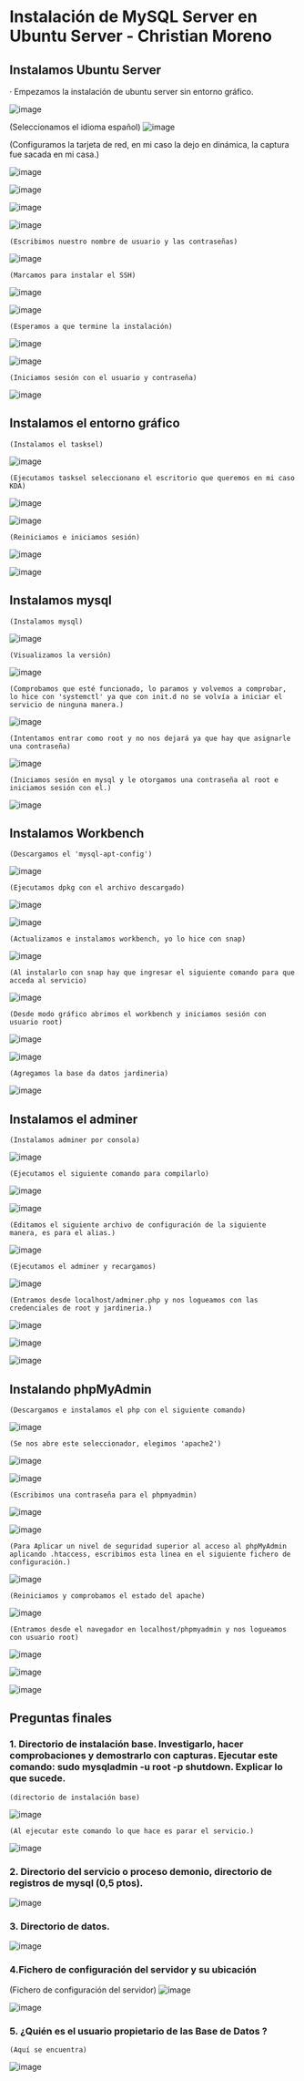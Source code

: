 # Instalación de MySQL Server en Ubuntu Server - Christian Moreno #

## Instalamos Ubuntu Server ##

· Empezamos la instalación de ubuntu server sin entorno gráfico.

![image](https://github.com/christianjmx/ADE_christian/blob/main/Recuperaci%C3%B3n%20UD1/IMG/1.png)

  (Seleccionamos el idioma español)
![image](https://github.com/christianjmx/ADE_christian/blob/main/Recuperaci%C3%B3n%20UD1/IMG/2.png)

  (Configuramos la tarjeta de red, en mi caso la dejo en dinámica, la captura fue sacada en mi casa.)
  
![image](https://github.com/christianjmx/ADE_christian/blob/main/Recuperaci%C3%B3n%20UD1/IMG/3.png)

![image](https://github.com/christianjmx/ADE_christian/blob/main/Recuperaci%C3%B3n%20UD1/IMG/4.png)

![image](https://github.com/christianjmx/ADE_christian/blob/main/Recuperaci%C3%B3n%20UD1/IMG/5.png)

![image](https://github.com/christianjmx/ADE_christian/blob/main/Recuperaci%C3%B3n%20UD1/IMG/6.png)

    (Escribimos nuestro nombre de usuario y las contraseñas)
![image](https://github.com/christianjmx/ADE_christian/blob/main/Recuperaci%C3%B3n%20UD1/IMG/7.png)
  
    (Marcamos para instalar el SSH)
![image](https://github.com/christianjmx/ADE_christian/blob/main/Recuperaci%C3%B3n%20UD1/IMG/8.png)

![image](https://github.com/christianjmx/ADE_christian/blob/main/Recuperaci%C3%B3n%20UD1/IMG/9.png)

    (Esperamos a que termine la instalación) 
![image](https://github.com/christianjmx/ADE_christian/blob/main/Recuperaci%C3%B3n%20UD1/IMG/10.png)

![image](https://github.com/christianjmx/ADE_christian/blob/main/Recuperaci%C3%B3n%20UD1/IMG/11.png)

    
    (Iniciamos sesión con el usuario y contraseña)
![image](https://github.com/christianjmx/ADE_christian/blob/main/Recuperaci%C3%B3n%20UD1/IMG/12.png)


## Instalamos el entorno gráfico ##

    (Instalamos el tasksel)
![image](https://github.com/christianjmx/ADE_christian/blob/main/Recuperaci%C3%B3n%20UD1/IMG/13.png)

    (Ejecutamos tasksel seleccionano el escritorio que queremos en mi caso KDA)    
![image](https://github.com/christianjmx/ADE_christian/blob/main/Recuperaci%C3%B3n%20UD1/IMG/14.png)
 
![image](https://github.com/christianjmx/ADE_christian/blob/main/Recuperaci%C3%B3n%20UD1/IMG/15.png)

    (Reiniciamos e iniciamos sesión)
![image](https://github.com/christianjmx/ADE_christian/blob/main/Recuperaci%C3%B3n%20UD1/IMG/16.png)

![image](https://github.com/christianjmx/ADE_christian/blob/main/Recuperaci%C3%B3n%20UD1/IMG/17.png)

## Instalamos mysql ##

    (Instalamos mysql)
![image](https://github.com/christianjmx/ADE_christian/blob/main/Recuperaci%C3%B3n%20UD1/IMG/18.png)

    (Visualizamos la versión)
![image](https://github.com/christianjmx/ADE_christian/blob/main/Recuperaci%C3%B3n%20UD1/IMG/19.png)

    (Comprobamos que esté funcionado, lo paramos y volvemos a comprobar, lo hice con 'systemctl' ya que con init.d no se volvía a iniciar el servicio de ninguna manera.)
![image](https://github.com/christianjmx/ADE_christian/blob/main/Recuperaci%C3%B3n%20UD1/IMG/20.png)

    (Intentamos entrar como root y no nos dejará ya que hay que asignarle una contraseña)
![image](https://github.com/christianjmx/ADE_christian/blob/main/Recuperaci%C3%B3n%20UD1/IMG/21.png)

    (Iniciamos sesión en mysql y le otorgamos una contraseña al root e iniciamos sesión con el.)
![image](https://github.com/christianjmx/ADE_christian/blob/main/Recuperaci%C3%B3n%20UD1/IMG/22.png)

## Instalamos Workbench ##

    (Descargamos el 'mysql-apt-config')
![image](https://github.com/christianjmx/ADE_christian/blob/main/Recuperaci%C3%B3n%20UD1/IMG/23.png)

    (Ejecutamos dpkg con el archivo descargado)
![image](https://github.com/christianjmx/ADE_christian/blob/main/Recuperaci%C3%B3n%20UD1/IMG/24.png)

![image](https://github.com/christianjmx/ADE_christian/blob/main/Recuperaci%C3%B3n%20UD1/IMG/25.png)

    (Actualizamos e instalamos workbench, yo lo hice con snap)
![image](https://github.com/christianjmx/ADE_christian/blob/main/Recuperaci%C3%B3n%20UD1/IMG/26.png)

    (Al instalarlo con snap hay que ingresar el siguiente comando para que acceda al servicio)
![image](https://github.com/christianjmx/ADE_christian/blob/main/Recuperaci%C3%B3n%20UD1/IMG/27.png)

    (Desde modo gráfico abrimos el workbench y iniciamos sesión con usuario root)
![image](https://github.com/christianjmx/ADE_christian/blob/main/Recuperaci%C3%B3n%20UD1/IMG/28.png)

![image](https://github.com/christianjmx/ADE_christian/blob/main/Recuperaci%C3%B3n%20UD1/IMG/29.png)

    (Agregamos la base da datos jardineria)
![image](https://github.com/christianjmx/ADE_christian/blob/main/Recuperaci%C3%B3n%20UD1/IMG/30.png)

## Instalamos el adminer ##

    (Instalamos adminer por consola)
![image](https://github.com/christianjmx/ADE_christian/blob/main/Recuperaci%C3%B3n%20UD1/IMG/31.png)

    (Ejecutamos el siguiente comando para compilarlo)
![image](https://github.com/christianjmx/ADE_christian/blob/main/Recuperaci%C3%B3n%20UD1/IMG/32.png)

![image](https://github.com/christianjmx/ADE_christian/blob/main/Recuperaci%C3%B3n%20UD1/IMG/33.png)

    (Editamos el siguiente archivo de configuración de la siguiente manera, es para el alias.)
![image](https://github.com/christianjmx/ADE_christian/blob/main/Recuperaci%C3%B3n%20UD1/IMG/34.png)

    (Ejecutamos el adminer y recargamos)
![image](https://github.com/christianjmx/ADE_christian/blob/main/Recuperaci%C3%B3n%20UD1/IMG/35.png)

    (Entramos desde localhost/adminer.php y nos logueamos con las credenciales de root y jardineria.)
![image](https://github.com/christianjmx/ADE_christian/blob/main/Recuperaci%C3%B3n%20UD1/IMG/36.png)

![image](https://github.com/christianjmx/ADE_christian/blob/main/Recuperaci%C3%B3n%20UD1/IMG/37.png)

![image](https://github.com/christianjmx/ADE_christian/blob/main/Recuperaci%C3%B3n%20UD1/IMG/38.png)

## Instalando phpMyAdmin ##

    (Descargamos e instalamos el php con el siguiente comando)
![image](https://github.com/christianjmx/ADE_christian/blob/main/Recuperaci%C3%B3n%20UD1/IMG/39.png)

    (Se nos abre este seleccionador, elegimos 'apache2')
![image](https://github.com/christianjmx/ADE_christian/blob/main/Recuperaci%C3%B3n%20UD1/IMG/40.png)

![image](https://github.com/christianjmx/ADE_christian/blob/main/Recuperaci%C3%B3n%20UD1/IMG/41.png)

    (Escribimos una contraseña para el phpmyadmin)
![image](https://github.com/christianjmx/ADE_christian/blob/main/Recuperaci%C3%B3n%20UD1/IMG/42.png)

![image](https://github.com/christianjmx/ADE_christian/blob/main/Recuperaci%C3%B3n%20UD1/IMG/43.png)

    (Para Aplicar un nivel de seguridad superior al acceso al phpMyAdmin aplicando .htaccess, escribimos esta línea en el siguiente fichero de configuración.)

![image](https://github.com/christianjmx/ADE_christian/blob/main/Recuperaci%C3%B3n%20UD1/IMG/44.png)

    (Reiniciamos y comprobamos el estado del apache)
![image](https://github.com/christianjmx/ADE_christian/blob/main/Recuperaci%C3%B3n%20UD1/IMG/45.png)

    (Entramos desde el navegador en localhost/phpmyadmin y nos logueamos con usuario root)
![image](https://github.com/christianjmx/ADE_christian/blob/main/Recuperaci%C3%B3n%20UD1/IMG/46.png)

![image](https://github.com/christianjmx/ADE_christian/blob/main/Recuperaci%C3%B3n%20UD1/IMG/47.png)

![image](https://github.com/christianjmx/ADE_christian/blob/main/Recuperaci%C3%B3n%20UD1/IMG/48.png)

## Preguntas finales ##

### 1. Directorio de instalación base. Investigarlo, hacer comprobaciones y demostrarlo con capturas. Ejecutar este comando: sudo mysqladmin -u root -p shutdown. Explicar lo que sucede. ###

    (directorio de instalación base)
![image](https://github.com/christianjmx/ADE_christian/blob/main/Recuperaci%C3%B3n%20UD1/IMG/preguntas%20del%20final/1.png)

    (Al ejecutar este comando lo que hace es parar el servicio.)
![image](https://github.com/christianjmx/ADE_christian/blob/main/Recuperaci%C3%B3n%20UD1/IMG/preguntas%20del%20final/1.2.png)

### 2. Directorio del servicio o proceso demonio, directorio de registros de mysql (0,5 ptos). ###

![image](https://github.com/christianjmx/ADE_christian/blob/main/Recuperaci%C3%B3n%20UD1/IMG/preguntas%20del%20final/2.png)

### 3. Directorio de datos. ###

![image](https://github.com/christianjmx/ADE_christian/blob/main/Recuperaci%C3%B3n%20UD1/IMG/preguntas%20del%20final/3.png)

### 4.Fichero de configuración del servidor y su ubicación ##

  (Fichero de configuración del servidor)
![image](https://github.com/christianjmx/ADE_christian/blob/main/Recuperaci%C3%B3n%20UD1/IMG/preguntas%20del%20final/4.png)

![image](https://github.com/christianjmx/ADE_christian/blob/main/Recuperaci%C3%B3n%20UD1/IMG/preguntas%20del%20final/4.2.png)

### 5. ¿Quién es el usuario propietario de las Base de Datos ? ##

    (Aquí se encuentra)
![image](https://github.com/christianjmx/ADE_christian/blob/main/Recuperaci%C3%B3n%20UD1/IMG/preguntas%20del%20final/5.png)
